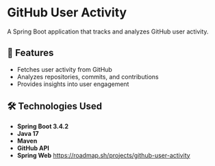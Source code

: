 # GitHub User Activity

A Spring Boot application that tracks and analyzes GitHub user activity.

## 🚀 Features
- Fetches user activity from GitHub
- Analyzes repositories, commits, and contributions
- Provides insights into user engagement

## 🛠️ Technologies Used
- **Spring Boot 3.4.2**
- **Java 17**
- **Maven**
- **GitHub API**
- **Spring Web**
https://roadmap.sh/projects/github-user-activity
